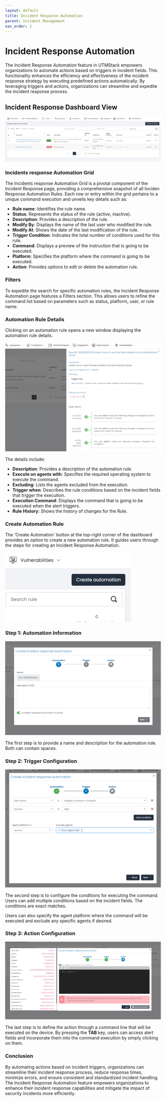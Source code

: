 ```yaml
---
layout: default
title: Incident Response Automation
parent: Incident Management
nav_order: 2
---
```


# Incident Response Automation

The Incident Response Automation feature in UTMStack empowers organizations to automate actions based on triggers in incident fields. This functionality enhances the efficiency and effectiveness of the incident response strategy by executing predefined actions automatically. By leveraging triggers and actions, organizations can streamline and expedite the incident response process.

## Incident Response Dashboard View

![Dashboard View](./../Images/../../Images/Components/Incidents/incidentresponseauto.png)

### Incidents response Automation Grid

The Incidents response Automation Grid is a pivotal component of the Incident Response page, providing a comprehensive snapshot of all Inciden Response Automation Rules. Each row or entry within the grid pertains to a unique command execution and unveils key details such as:

- **Rule name**: Identifies the rule name.
- **Status**: Represents the status of the rule (active, inactive).
- **Description**: Provides a description of the rule.
- **Modify By**: Displays the name of the last user who modified the rule.
- **Modify At**: Shows the date of the last modification of the rule.
- **Trigger Condition**: Indicates the total number of conditions used for this rule.
- **Command**: Displays a preview of the instruction that is going to be executed.
- **Platform**: Specifies the platform where the command is going to be executed.
- **Action**: Provides options to edit or delete the automation rule.

### Filters

To expedite the search for specific automation rules, the Incident Response Automation page features a Filters section. This allows users to refine the command list based on parameters such as status, platform, user, or rule name.

### Automation Rule Details

Clicking on an automation rule opens a new window displaying the automation rule details.

![Automation Rule Details](./../Images/../../Images/Components/Incidents/automationruledetails.png)

The details include:

- **Description**: Provides a description of the automation rule.
- **Execute on agents with**: Specifies the required operating system to execute the command.
- **Excluding**: Lists the agents excluded from the execution.
- **Trigger when**: Describes the rule conditions based on the incident fields that trigger the execution.
- **Execution Command**: Displays the command that is going to be executed when the alert triggers.
- **Rule History**: Shows the history of changes for the Rule.

### Create Automation Rule

The 'Create Automation' button at the top-right corner of the dashboard provides an option to create a new automation rule. It guides users through the steps for creating an Incident Response Automation.

![Create Automation Rule](./../Images/../../Images/Components/Incidents/createautoamtion.png)

### Step 1: Automation Information

![Step 1: Automation Information](./../Images/../../Images/Components/Incidents/createautomationstep1.png)

The first step is to provide a name and description for the automation rule. Both can contain spaces.

### Step 2: Trigger Configuration

![Step 2: Trigger Configuration](./../Images/../../Images/Components/Incidents/createautomationstep2.png)

The second step is to configure the conditions for executing the command. Users can add multiple conditions based on the incident fields. The conditions are exact matches.

Users can also specify the agent platform where the command will be executed and exclude any specific agents if desired.

### Step 3: Action Configuration

![Step 3: Action Configuration](./../Images/../../Images/Components/Incidents/createautomationstep3.png)

The last step is to define the action through a command line that will be executed on the device. By pressing the **TAB** key, users can access alert fields and incorporate them into the command execution by simply clicking on them.

### Conclusion
By automating actions based on incident triggers, organizations can streamline their incident response process, reduce response times, minimize errors, and ensure consistent and standardized incident handling. The Incident Response Automation feature empowers organizations to enhance their incident response capabilities and mitigate the impact of security incidents more efficiently.
